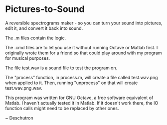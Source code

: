 # Pictures-to-Sound
A reversible spectrograms maker - so you can turn your sound into pictures, edit it, and convert it back into sound.

The .m files contain the logic.

The .cmd files are to let you use it without running Octave or Matlab first.
I originally wrote them for a friend so that could play around with my program for musical purposes.

The file test.wav is a sound file to test the program on.

The "process" function, in process.m, will create a file called test.wav.png when applied to it.
Then, running "unprocess" on that will create test.wav.png.wav.

This program was written for GNU Octave, a free software equivalent of Matlab.
I haven't actually tested it in Matlab. If it doesn't work there, the IO function calls might need to be replaced by other ones.


~ Deschutron
